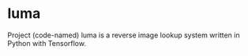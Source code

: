 # luma
Project (code-named) luma is a reverse image lookup system written in Python with Tensorflow.
